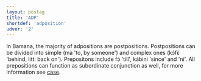 ```yaml
---
layout: postag
title: 'ADP'
shortdef: 'adposition'
udver: '2'
---
```


In Bamana, the majority of adpositions are postpositions. Postpositions can be divided into simple (mà 'to, by someone')  and complex ones (kɔ́fɛ̀ 'behind, litt: back on'). Prepositons include fɔ́ 'till', kábini 'since' and 'ní'. All prepositions can function as subordinate conjunction as well, for more information see [case](bm:dep/case). 


<!-- Interlanguage links updated Po lis 14 15:34:29 CET 2022 -->
